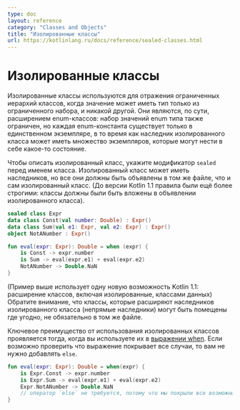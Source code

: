 ```yaml
---
type: doc
layout: reference
category: "Classes and Objects"
title: "Изолированные классы"
url: https://kotlinlang.ru/docs/reference/sealed-classes.html
---
```


<!--# Sealed Classes-->
# Изолированные классы

<!--Sealed classes are used for representing restricted class hierarchies, when a value can have one of the types from a
limited set, but cannot have any other type. They are, in a sense, an extension of enum classes: the set of values
for an enum type is also restricted, but each enum constant exists only as a single instance, whereas a subclass
of a sealed class can have multiple instances which can contain state.-->

Изолированные классы используются для отражения ограниченных иерархий классов, когда значение может иметь тип только из ограниченного набора, и никакой другой. Они являются, по сути, расширением enum-классов: набор значений enum типа также ограничен, но каждая enum-константа существует только в единственном экземпляре, в то время как наследник изолированного класса может иметь множество экземпляров, которые могут нести в себе какое-то состояние.

<!--To declare a sealed class, you put the `sealed` modifier before the name of the class. A sealed class can have
subclasses, but all of them must be declared in the same file as the sealed class itself. (Before Kotlin 1.1,
the rules were even more strict: classes had to be nested inside the declaration of the sealed class). -->

Чтобы описать изолированный класс, укажите модификатор `sealed` перед именем класса. Изолированный класс может иметь наследников, но все они должны быть объявлены в том же файле, что и сам изолированный класс. (До версии Kotlin 1.1 правила были ещё более строгими: классы должны были быть вложены в объявлении изолированного класса). 

``` kotlin
sealed class Expr
data class Const(val number: Double) : Expr()
data class Sum(val e1: Expr, val e2: Expr) : Expr()
object NotANumber : Expr()

fun eval(expr: Expr): Double = when (expr) {
    is Const -> expr.number
    is Sum -> eval(expr.e1) + eval(expr.e2)
    NotANumber -> Double.NaN
}
```

<!--(The example above uses one additional new feature of Kotlin 1.1: the possibility for data classes to extend other
classes, including sealed classes.)
Note that classes which extend subclasses of a sealed class (indirect inheritors) can be placed anywhere, not necessarily in
the same file.-->
(Пример выше использует одну новую возможность Kotlin 1.1: расширение классов, включая изолированные, классами данных)
Обратите внимание, что классы, которые расширяют наследников изолированного класса (непрямые наследники) могут быть помещены где угодно, не обязательно в том же файле.


<!--The key benefit of using sealed classes comes into play when you use them in a [`when` expression](control-flow.html#when-expression). If it's possible to verify that the statement covers all cases, you don't need to add an `else` clause to the statement.-->

Ключевое преимущество от использования изолированных классов проявляется тогда, когда вы используете их в [выражении when](control-flow.html#when-expression). Если возможно проверить что выражение покрывает все случаи, то вам не нужно добавлять `else`.

``` kotlin
fun eval(expr: Expr): Double = when(expr) {
    is Expr.Const -> expr.number
    is Expr.Sum -> eval(expr.e1) + eval(expr.e2)
    Expr.NotANumber -> Double.NaN
    // оператор `else` не требуется, потому что мы покрыли все возможные случаи
}
```

